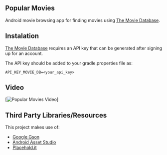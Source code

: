 ## Popular Movies
Android movie browsing app for finding movies using [The Movie Database](https://www.themoviedb.org).

## Instalation
[The Movie Database](https://www.themoviedb.org/documentation/api) requires an API key that can be generated after signing up for an account.

The API key should be added to your gradle.properties file as:

    API_KEY_MOVIE_DB=<your_api_key>

## Video

[![Popular Movies Video](../master/promo/popular_movies.gif)]

## Third Party Libraries/Resources

This project makes use of:

* [Google Gson](https://github.com/google/gson)
* [Android Asset Studio](https://romannurik.github.io/AndroidAssetStudio/index.html)
* [Placehold.it](https://placehold.it/)

